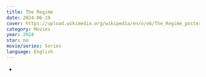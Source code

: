 ```yaml
---
title: The Regime
date: 2024-06-19
cover: https://upload.wikimedia.org/wikipedia/en/e/e6/The_Regime_poster.jpg
category: Movies
year: 2024
star: no
movie/series: Series
language: English
---
```

-




